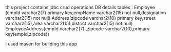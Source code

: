 this project contains jdbc crud operations 
DB details 
tables :
Employee (empId varchar2(7) primary key,empName varchar2(15) not null,designation varchar2(15) not null)
Address(zipcode varchar2(10) primary key,street varchar2(15),area varchar2(15),district varchar2(15) not null)
EmployeeAddress(empId varchar2(7) ,zipcode varchar2(10),primary key(empId,zipcode))

I used maven for building this app  